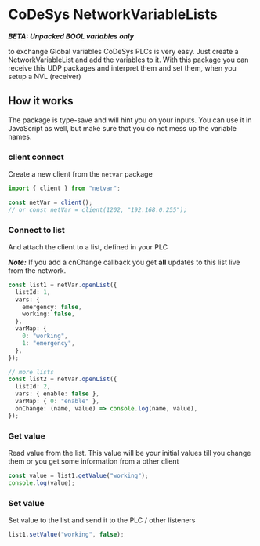 # CoDeSys NetworkVariableLists

**_BETA: Unpacked BOOL variables only_**

to exchange Global variables CoDeSys PLCs is very easy. Just create a NetworkVariableList and add the variables to it. With this package you can receive this UDP packages and interpret them and set them, when you setup a NVL (receiver)

## How it works

The package is type-save and will hint you on your inputs. You can use it in JavaScript as well, but make sure that you do not mess up the variable names.

### client connect

Create a new client from the `netvar` package

```typescript
import { client } from "netvar";

const netVar = client();
// or const netVar = client(1202, "192.168.0.255");
```

### Connect to list

And attach the client to a list, defined in your PLC

**_Note:_** If you add a cnChange callback you get **all** updates to this list live from the network.

```typescript
const list1 = netVar.openList({
  listId: 1,
  vars: {
    emergency: false,
    working: false,
  },
  varMap: {
    0: "working",
    1: "emergency",
  },
});

// more lists
const list2 = netVar.openList({
  listId: 2,
  vars: { enable: false },
  varMap: { 0: "enable" },
  onChange: (name, value) => console.log(name, value),
});
```

### Get value

Read value from the list. This value will be your initial values till you change them or you get some information from a other client

```typescript
const value = list1.getValue("working");
console.log(value);
```

### Set value

Set value to the list and send it to the PLC / other listeners

```typescript
list1.setValue("working", false);
```
